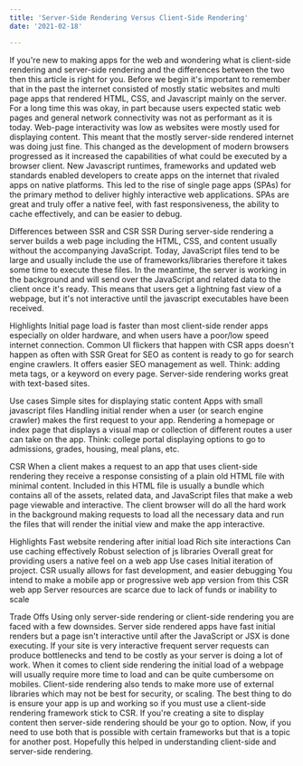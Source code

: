 ```yaml
---
title: 'Server-Side Rendering Versus Client-Side Rendering'
date: '2021-02-18'

---
```


If you're new to making apps for the web and wondering what is client-side rendering and server-side rendering and the differences between the two then this article is right for you.
Before we begin it's important to remember that in the past the internet consisted of mostly static websites and multi page apps that rendered HTML, CSS, and Javascript mainly on the server. For a long time this was okay, in part because users expected static web pages and general network connectivity was not as performant as it is today. Web-page interactivity was low as websites were mostly used for displaying content. This meant that the mostly server-side rendered internet was doing just fine. This changed as the development of modern browsers progressed as it increased the capabilities of what could be executed by a browser client. New Javascript runtimes, frameworks and updated web standards enabled developers to create apps on the internet that rivaled apps on native platforms. This led to the rise of single page apps (SPAs) for the primary method to deliver highly interactive web applications. SPAs are great and truly offer a native feel, with fast responsiveness, the ability to cache effectively, and can be easier to debug.

Differences between SSR and CSR
SSR
During server-side rendering a server builds a web page including the HTML, CSS, and content usually without the accompanying JavaScript. Today, JavaScript files tend to be large and usually include the use of frameworks/libraries therefore it takes some time to execute these files. In the meantime, the server is working in the background and will send over the JavaScript and related data to the client once it's ready. This means that users get a lightning fast view of a webpage, but it's not interactive until the javascript executables have been received.

Highlights
Initial page load is faster than most client-side render apps especially on older hardware, and when users have a poor/low speed internet connection.
Common UI flickers that happen with CSR apps doesn't happen as often with SSR
Great for SEO as content is ready to go for search engine crawlers. It offers easier SEO management as well. Think: adding meta tags, or a keyword on every page.
Server-side rendering works great with text-based sites.

Use cases
Simple sites for displaying static content
Apps with small javascript files
Handling initial render when a user (or search engine crawler) makes the first request to your app.
Rendering a homepage or index page that displays a visual map or collection of different routes a user can take on the app. Think: college portal displaying options to go to admissions, grades, housing, meal plans, etc.

CSR
When a client makes a request to an app that uses client-side rendering they receive a response consisting of a plain old HTML file with minimal content. Included in this HTML file is usually a bundle which contains all of the assets, related data, and JavaScript files that make a web page viewable and interactive. The client browser will do all the hard work in the background making requests to load all the necessary data and run the files that will render the initial view and make the app interactive.

Highlights
Fast website rendering after initial load
Rich site interactions
Can use caching effectively
Robust selection of js libraries
Overall great for providing users a native feel on a web app
Use cases
Initial iteration of project. CSR usually allows for fast development, and easier debugging
You intend to make a mobile app or progressive web app version from this CSR web app
Server resources are scarce due to lack of funds or inability to scale

Trade Offs
Using only server-side rendering or client-side rendering you are faced with a few downsides. Server side rendered apps have fast initial renders but a page isn't interactive until after the JavaScript or JSX is done executing. If your site is very interactive frequent server requests can produce bottlenecks and tend to be costly as your server is doing a lot of work. When it comes to client side rendering the initial load of a webpage will usually require more time to load and can be quite cumbersome on mobiles. Client-side rendering also tends to make more use of external libraries which may not be best for security, or scaling. The best thing to do is ensure your app is up and working so if you must use a client-side rendering framework stick to CSR. If you're creating a site to display content then server-side rendering should be your go to option. Now, if you need to use both that is possible with certain frameworks but that is a topic for another post. Hopefully this helped in understanding client-side and server-side rendering.
